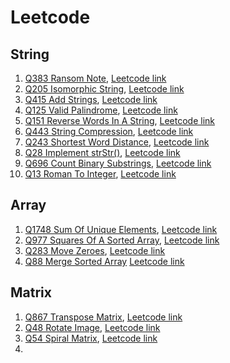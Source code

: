 # Leetcode

## String
1. [Q383 Ransom Note](https://github.com/RuoxinWang/Leetcode/tree/main/Q383_RansomNote),
    [Leetcode link](https://leetcode.com/problems/ransom-note/submissions/)
2. [Q205 Isomorphic String](https://github.com/RuoxinWang/Leetcode/tree/main/Q205_IsomorphicString),
    [Leetcode link](https://leetcode.com/problems/isomorphic-strings/)
3. [Q415 Add Strings](https://github.com/RuoxinWang/Leetcode/tree/main/Q415_AddStrings),
    [Leetcode link](https://leetcode.com/problems/add-strings/)
4. [Q125 Valid Palindrome](https://github.com/RuoxinWang/Leetcode/tree/main/Q125_ValidPalindrome),
    [Leetcode link](https://leetcode.com/problems/valid-palindrome/)
5. [Q151 Reverse Words In A String](https://github.com/RuoxinWang/Leetcode/tree/main/Q151_ReverseWordsInString),
    [Leetcode link](https://leetcode.com/problems/reverse-words-in-a-string/)
6. [Q443 String Compression](https://github.com/RuoxinWang/Leetcode/tree/main/Q443_StringCompression),
    [Leetcode link](https://leetcode.com/problems/string-compression/)
7. [Q243 Shortest Word Distance](https://github.com/RuoxinWang/Leetcode/tree/main/Q243_ShortestWordDistance),
    [Leetcode link](https://leetcode.com/problems/shortest-word-distance/)
8. [Q28 Implement strStr()](https://github.com/RuoxinWang/Leetcode/tree/main/Q28_ImplementStrStr()),
    [Leetcode link](https://leetcode.com/problems/implement-strstr/)
9. [Q696 Count Binary Substrings](https://github.com/RuoxinWang/Leetcode/tree/main/Q696_CountBinarySubstrings),
    [Leetcode link](https://leetcode.com/problems/count-binary-substrings/)
10. [Q13 Roman To Integer](https://github.com/RuoxinWang/Leetcode/tree/main/Q13_RomanToInteger),
    [Leetcode link](https://leetcode.com/problems/roman-to-integer/submissions/)
## Array
1. [Q1748 Sum Of Unique Elements](https://github.com/RuoxinWang/Leetcode/tree/main/Q1748_SumOfUniqueElements),
    [Leetcode link](https://leetcode.com/problems/sum-of-unique-elements/)
2. [Q977 Squares Of A Sorted Array](https://github.com/RuoxinWang/Leetcode/tree/main/Q977_SquaresOfASortedArray),
    [Leetcode link](https://leetcode.com/problems/squares-of-a-sorted-array/)
3. [Q283 Move Zeroes](https://github.com/RuoxinWang/Leetcode/tree/main/Q283_MoveZeroes),
    [Leetcode link](https://leetcode.com/problems/move-zeroes/)
4. [Q88 Merge Sorted Array](https://github.com/RuoxinWang/Leetcode/tree/main/Q88_MergeSortedArray)
    [Leetcode link](https://leetcode.com/problems/merge-sorted-array/)

## Matrix
1. [Q867 Transpose Matrix](https://github.com/RuoxinWang/Leetcode/tree/main/Q867_TransposeMatrix),
    [Leetcode link](https://leetcode.com/problems/transpose-matrix/)
2. [Q48 Rotate Image](https://github.com/RuoxinWang/Leetcode/tree/main/Q48_RotateImage),
    [Leetcode link](https://leetcode.com/problems/rotate-image/)
3. [Q54 Spiral Matrix](https://github.com/RuoxinWang/Leetcode/tree/main/Q54_SpiralMatrix),
    [Leetcode link](https://leetcode.com/problems/spiral-matrix/)
4. 
